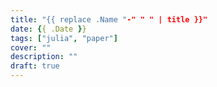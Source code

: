 ```yaml
---
title: "{{ replace .Name "-" " " | title }}"
date: {{ .Date }}
tags: ["julia", "paper"]
cover: ""
description: ""
draft: true
---
```


